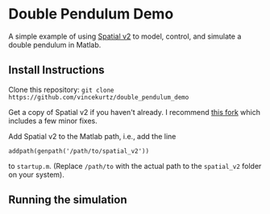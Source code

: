 # Double Pendulum Demo

A simple example of using [Spatial v2](http://royfeatherstone.org/spatial/v2/) to model,
control, and simulate a double pendulum in Matlab.

## Install Instructions

Clone this repository: `git clone https://github.com/vincekurtz/double_pendulum_demo`

Get a copy of Spatial v2 if you haven't already. I recommend [this fork](https://github.com/vincekurtz/spatial_v2) which includes
a few minor fixes. 

Add Spatial v2 to the Matlab path, i.e., add the line
```
addpath(genpath('/path/to/spatial_v2'))
```
to `startup.m`. (Replace `/path/to` with the actual path to the `spatial_v2` folder on your system).

## Running the simulation


